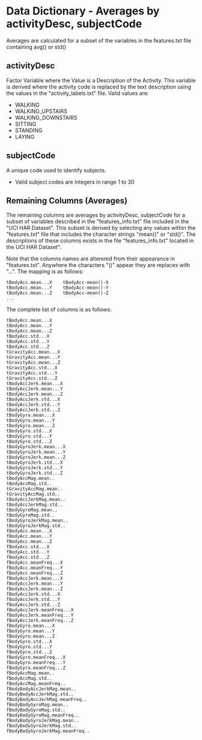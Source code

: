# Data Dictionary - Averages by activityDesc, subjectCode

Averages are calculated for a subset of the variables in the features.txt file containing avg() or std()

## activityDesc

Factor Variable where the Value is a Description of the Activity.  This variable is derived where the activity code is replaced by the text description using the values in the "activity_labels.txt" file.  Valid values are:

+ WALKING
+ WALKING_UPSTAIRS
+ WALKING_DOWNSTAIRS
+ SITTING
+ STANDING
+ LAYING

## subjectCode

A unique code used to identify subjects.

+ Valid subject codes are integers in range 1 to 30

## Remaining Columns (Averages)

The remaining columns are averages by activityDesc, subjectCode for a subset of variables described in the "features_info.txt" file included in the "UCI HAR Dataset".  This subset is derived by selecting any values within the "features.txt" file that includes the character strings "mean()" or "std()".  The descriptions of these
columns exists in the file "features_info.txt" located in the UCI HAR Dataset".

Note that the columns names are alterered from their appearance in "features.txt".  Anywhere the characters "()" appear
they are replaces with "...".  The mapping is as follows:


    tBodyAcc.mean...X    tBodyAcc-mean()-X
    tBodyAcc.mean...Y    tBodyAcc-mean()-Y
    tBodyAcc.mean...Z    tBodyAcc-mean()-Z
    ...

The complete list of columns is as follows:

    tBodyAcc.mean...X
    tBodyAcc.mean...Y
    tBodyAcc.mean...Z
    tBodyAcc.std...X
    tBodyAcc.std...Y
    tBodyAcc.std...Z
    tGravityAcc.mean...X
    tGravityAcc.mean...Y
    tGravityAcc.mean...Z
    tGravityAcc.std...X
    tGravityAcc.std...Y
    tGravityAcc.std...Z
    tBodyAccJerk.mean...X
    tBodyAccJerk.mean...Y
    tBodyAccJerk.mean...Z
    tBodyAccJerk.std...X
    tBodyAccJerk.std...Y
    tBodyAccJerk.std...Z
    tBodyGyro.mean...X
    tBodyGyro.mean...Y
    tBodyGyro.mean...Z
    tBodyGyro.std...X
    tBodyGyro.std...Y
    tBodyGyro.std...Z
    tBodyGyroJerk.mean...X
    tBodyGyroJerk.mean...Y
    tBodyGyroJerk.mean...Z
    tBodyGyroJerk.std...X
    tBodyGyroJerk.std...Y
    tBodyGyroJerk.std...Z
    tBodyAccMag.mean..
    tBodyAccMag.std..
    tGravityAccMag.mean..
    tGravityAccMag.std..
    tBodyAccJerkMag.mean..
    tBodyAccJerkMag.std..
    tBodyGyroMag.mean..
    tBodyGyroMag.std..
    tBodyGyroJerkMag.mean..
    tBodyGyroJerkMag.std..
    fBodyAcc.mean...X
    fBodyAcc.mean...Y
    fBodyAcc.mean...Z
    fBodyAcc.std...X
    fBodyAcc.std...Y
    fBodyAcc.std...Z
    fBodyAcc.meanFreq...X
    fBodyAcc.meanFreq...Y
    fBodyAcc.meanFreq...Z
    fBodyAccJerk.mean...X
    fBodyAccJerk.mean...Y
    fBodyAccJerk.mean...Z
    fBodyAccJerk.std...X
    fBodyAccJerk.std...Y
    fBodyAccJerk.std...Z
    fBodyAccJerk.meanFreq...X
    fBodyAccJerk.meanFreq...Y
    fBodyAccJerk.meanFreq...Z
    fBodyGyro.mean...X
    fBodyGyro.mean...Y
    fBodyGyro.mean...Z
    fBodyGyro.std...X
    fBodyGyro.std...Y
    fBodyGyro.std...Z
    fBodyGyro.meanFreq...X
    fBodyGyro.meanFreq...Y
    fBodyGyro.meanFreq...Z
    fBodyAccMag.mean..
    fBodyAccMag.std..
    fBodyAccMag.meanFreq..
    fBodyBodyAccJerkMag.mean..
    fBodyBodyAccJerkMag.std..
    fBodyBodyAccJerkMag.meanFreq..
    fBodyBodyGyroMag.mean..
    fBodyBodyGyroMag.std..
    fBodyBodyGyroMag.meanFreq..
    fBodyBodyGyroJerkMag.mean..
    fBodyBodyGyroJerkMag.std..
    fBodyBodyGyroJerkMag.meanFreq..
    

    
